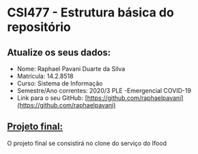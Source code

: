 # CSI477 - Estrutura básica do repositório

## Atualize os seus dados:

- Nome: Raphael Pavani Duarte da Silva
- Matrícula: 14.2.8518
- Curso: Sistema de Informação
- Semestre/Ano correntes: 2020/3 PLE -Emergencial COVID-19
- Link para o seu GitHub: [https://github.com/raphaelpavani](https://github.com/raphaelpavani)

## [Projeto final:](./Projeto/README.md)

O projeto final se consistirá no clone do serviço do Ifood
